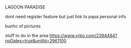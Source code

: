 LAGOON PARADISE

dont need register feature but just link to papa personal info

bunhc of pictures

stuff to do in the area
https://www.vrbo.com/2394484?noDates=true&unitId=2961100
